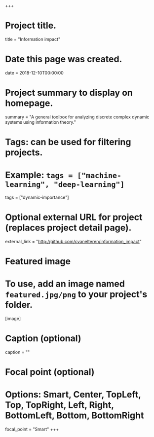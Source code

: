 +++
# Project title.
title = "Information impact"

# Date this page was created.
date = 2018-12-10T00:00:00

# Project summary to display on homepage.
summary = "A general toolbox for analyzing discrete complex dynamic systems using information theory."

# Tags: can be used for filtering projects.
# Example: `tags = ["machine-learning", "deep-learning"]`
tags = ["dynamic-importance"]

# Optional external URL for project (replaces project detail page).
external_link = "http://github.com/cvanelteren/information_impact"

# Featured image
# To use, add an image named `featured.jpg/png` to your project's folder.
[image]
  # Caption (optional)
  caption = ""

  # Focal point (optional)
  # Options: Smart, Center, TopLeft, Top, TopRight, Left, Right, BottomLeft, Bottom, BottomRight
  focal_point = "Smart"
+++
